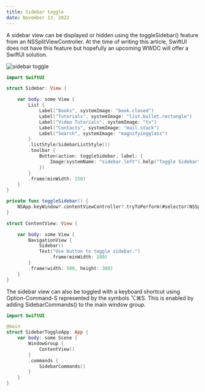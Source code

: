 ```yaml
---
title: Sidebar toggle
date: November 13, 2022
---
```


A sidebar view can be displayed or hidden using the toggleSidebar() feature from an NSSplitViewController. At the time of writing this article, SwiftUI does not have this feature but hopefully an upcoming WWDC will offer a SwiftUI solution.

<p><img src="../assets/images/swiftui-sidebar-toggle.png" style="max-width:400px;" alt="sidebar toggle"></p>

```swift
import SwiftUI

struct Sidebar: View {

    var body: some View {
        List {
            Label("Books", systemImage: "book.closed")
            Label("Tutorials", systemImage: "list.bullet.rectangle")
            Label("Video Tutorials", systemImage: "tv")
            Label("Contacts", systemImage: "mail.stack")
            Label("Search", systemImage: "magnifyingglass")
        }
        .listStyle(SidebarListStyle())
        .toolbar {
            Button(action: toggleSidebar, label: {
                Image(systemName: "sidebar.left").help("Toggle Sidebar")
            })
        }
        .frame(minWidth: 150)
    }
}

private func toggleSidebar() {
    NSApp.keyWindow?.contentViewController?.tryToPerform(#selector(NSSplitViewController.toggleSidebar(_:)), with: nil)
}

struct ContentView: View {

    var body: some View {
        NavigationView {
            Sidebar()
            Text("Use button to toggle sidebar.")
                .frame(minWidth: 200)
        }
        .frame(width: 500, height: 300)
    }
}
```

The sidebar view can also be toggled with a keyboard shortcut using Option-Command-S represented by the symbols ⌥⌘S. This is enabled by adding SidebarCommands() to the main window group.

```swift
import SwiftUI

@main
struct SidebarToggleApp: App {
    var body: some Scene {
        WindowGroup {
            ContentView()
        }
        .commands {
            SidebarCommands()
        }
    }
}
```
